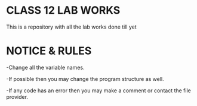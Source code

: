 # CLASS 12 LAB WORKS

This is a repository with all the lab works done till yet

# NOTICE & RULES

-Change all the variable names.

-If possible then you may change the program structure as well.

-If any code has an error then you may make a comment or contact the file provider.
